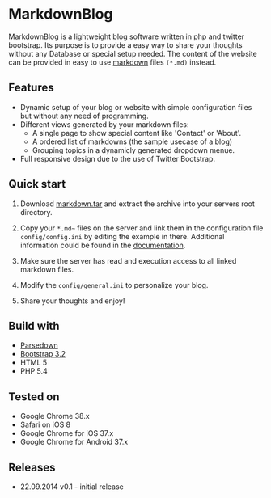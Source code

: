 # MarkdownBlog

MarkdownBlog is a lightweight blog software written in php and twitter bootstrap. Its purpose is to provide a easy way to share your thoughts without any Database or special setup needed.
The content of the website can be provided in easy to use [markdown](http://de.wikipedia.org/wiki/Markdown) files `(*.md)` instead. 

## Features
- Dynamic setup of your blog or website with simple configuration files but without any need of programming.
- Different views generated by your markdown files:
  - A single page to show special content like 'Contact' or 'About'.
  - A ordered list of markdowns (the sample usecase of a blog)
  - Grouping topics in a dynamicly generated dropdown menue.
- Full responsive design due to the use of Twitter Bootstrap.

## Quick start

1. Download [markdown.tar](https://github.com/phgamper/markdown_blog/releases) and extract the archive into your servers root directory.

2. Copy your `*.md~` files on the server and link them in the configuration file `config/config.ini` by editing the example in there. Additional information could be found in the [documentation]().

3. Make sure the server has read and execution access to all linked markdown files.

4. Modify the `config/general.ini` to personalize your blog.

5. Share your thoughts and enjoy!

## Build with

- [Parsedown](http://parsedown.org)
- [Bootstrap 3.2](http://getbootstrap.com/)
- HTML 5
- PHP 5.4

## Tested on

- Google Chrome 38.x
- Safari on iOS 8
- Google Chrome for iOS 37.x
- Google Chrome for Android 37.x

## Releases

- 22.09.2014  v0.1 - initial release
